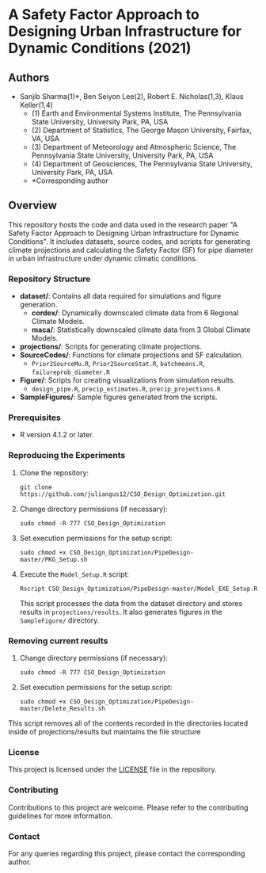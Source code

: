 # A Safety Factor Approach to Designing Urban Infrastructure for Dynamic Conditions (2021)

## Authors
- Sanjib Sharma(1)*, Ben Seiyon Lee(2), Robert E. Nicholas(1,3), Klaus Keller(1,4)
  - (1) Earth and Environmental Systems Institute, The Pennsylvania State University, University Park, PA, USA
  - (2) Department of Statistics, The George Mason University, Fairfax, VA, USA
  - (3) Department of Meteorology and Atmospheric Science, The Pennsylvania State University, University Park, PA, USA
  - (4) Department of Geosciences, The Pennsylvania State University, University Park, PA, USA
  - *Corresponding author

## Overview
This repository hosts the code and data used in the research paper "A Safety Factor Approach to Designing Urban Infrastructure for Dynamic Conditions". It includes datasets, source codes, and scripts for generating climate projections and calculating the Safety Factor (SF) for pipe diameter in urban infrastructure under dynamic climatic conditions.

### Repository Structure
- **dataset/**: Contains all data required for simulations and figure generation.
  - **cordex/**: Dynamically downscaled climate data from 6 Regional Climate Models.
  - **maca/**: Statistically downscaled climate data from 3 Global Climate Models.
- **projections/**: Scripts for generating climate projections.
- **SourceCodes/**: Functions for climate projections and SF calculation.
  - `Prior2SourceMu.R`, `Prior2SourceStat.R`, `batchmeans.R`, `failureprob_diameter.R`
- **Figure/**: Scripts for creating visualizations from simulation results.
  - `design_pipe.R`, `precip_estimates.R`, `precip_projections.R`
- **SampleFigures/**: Sample figures generated from the scripts.

### Prerequisites
- R version 4.1.2 or later.

### Reproducing the Experiments
1. Clone the repository:
   ```
   git clone https://github.com/juliangus12/CSO_Design_Optimization.git
   ```
2. Change directory permissions (if necessary):
   ```
   sudo chmod -R 777 CSO_Design_Optimization
   ```
3. Set execution permissions for the setup script:
   ```
   sudo chmod +x CSO_Design_Optimization/PipeDesign-master/PKG_Setup.sh
   ```
4. Execute the `Model_Setup.R` script:
   ```
   Rscript CSO_Design_Optimization/PipeDesign-master/Model_EXE_Setup.R
   ```
   This script processes the data from the dataset directory and stores results in `projections/results`. It also generates figures in the `SampleFigure/` directory.
### Removing current results
1. Change directory permissions (if necessary):
   ```
   sudo chmod -R 777 CSO_Design_Optimization
   ```
2. Set execution permissions for the setup script:
   ```
   sudo chmod +x CSO_Design_Optimization/PipeDesign-master/Delete_Results.sh
   ```
  This script removes all of the contents recorded in the directories located inside of projections/results but maintains the file structure 

### License
This project is licensed under the [LICENSE](https://github.com/juliangus12/CSO_Design_Optimization/blob/main/PipeDesign-master/LICENSE) file in the repository.

### Contributing
Contributions to this project are welcome. Please refer to the contributing guidelines for more information.

### Contact
For any queries regarding this project, please contact the corresponding author.
